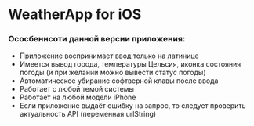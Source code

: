 # WeatherApp for iOS

### Ососбеннсоти данной версии приложения:
* Приложение воспринимает ввод только на латинице
* Имеется вывод города, температуры Цельсия, иконка состояния погоды (и при желании можно вывести статус погоды)
* Автоматическое убирание софтверной клавы после ввода
* Работает с любой темой системы
* Работает на любой модели iPhone
* Если приложение выдаёт ошибку на запрос, то следует проверить актуальность API (переменная urlString)
